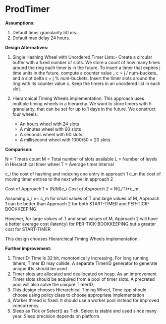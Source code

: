 # ProdTimer
**Assumptions:**
1.  Default timer granularity 50 ms.
2.  Default max delay 24 hours.

**Design Alternatives:**
1) Single Hashing Wheel with Unordered Timer Lists:-
   Create a circular buffer with a fixed number of slots. We store a count of how many times around the ring each timer is in the future.
   To insert a timer that expires j time units in the future, compute a counter value _ c = j / num-buckets_ and a slot delta s = j % num-buckets.
   Insert the timer slots around the ring with its counter value c. Keep the timers in an unordered list in each slot.

2) Hierarchical Timing Wheels implementation.
   This approach uses multiple timing wheels in a hierarchy.
   We want to store timers with 5 granularity, that can be set for up to 1 days in the future.
   We construct four wheels:
   - An hours wheel with 24 slots
   - A minutes wheel with 60 slots
   - A seconds wheel with 60 slots
   - A millisecond wheel with 1000/50 = 20 slots

**Comparison:**

N = Timers count
M = Total number of slots available
L = Number of levels in Hierarchical timer wheel
T = Average timer interval

c_i the cost of hashing and indexing one entry in approach 1
c_m the cost of moving timer entries to the next wheel in approach 2

Cost of Approach 1 = (N/M)*c_i
Cost of Approach 2 = N*(L/T)*c_m

Assuming c_i =~ c_m for small values of T and large values of M, Approach 1 can be better than Approach 2 for both START-TIMER and PER-TICK-BOOKKEEPING.

However, for large values of T and small values of M, Approach 2  will have a better average cost (latency) for PER-TICK-BOOKKEEPING but a greater cost for START-TIMER

This design chooses Hierarchical Timing Wheels implementation.

**Further improvement:**
1. TimerID: Time is 32 bit, monotonically increasing. For long running timers, Timer ID may collide. A separate TimerID generator to generate unique IDs should be used
2. Timer slots are allocated and deallocated on heap. As an improvement Timer slots should be acquired from a pool of timer slots. A precreted pool will also solve the uniqure TimerID,
3. This design chooses Hierarchical Timing Wheel, Time.cpp should choose using policy class to choose appropriate implementation
4. Worker thread is fixed. It should use a worker pool instead for improved concurrency.
5. Sleep as Tick or Select() as Tick. Select is stable and used since many year. Sleep precision depends on platform. 
